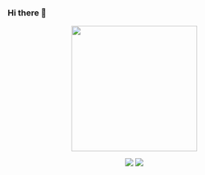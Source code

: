 ### Hi there 👋

<!--
**mangipudiprashanth7/mangipudiprashanth7** is a ✨ _special_ ✨ repository because its `README.md` (this file) appears on your GitHub profile.

Here are some ideas to get you started:

- 🔭 I’m currently working on ...
- 🌱 I’m currently learning ...
- 👯 I’m looking to collaborate on ...
- 🤔 I’m looking for help with ...
- 💬 Ask me about ...
- 📫 How to reach me: ...
- 😄 Pronouns: ...
- ⚡ Fun fact: ...
<img src="https://hitcounter.pythonanywhere.com/count/tag.svg?url=https%3A%2F%2Fgithub.com%2Fmangipudiprashanth7" alt="Hits">
 <img src="https://media.giphy.com/media/11vhCpFcD3um7m/giphy.gif" width='300'>
 
 
 <img src="https://raw.githubusercontent.com/mangipudiprashanth7/mangipudiprashanth7/master/tenor.gif" width='300'>
src="https://media.giphy.com/media/p4NLw3I4U0idi/giphy.gif"
-->
<div align='center'>
 <img src="https://media.giphy.com/media/p4NLw3I4U0idi/giphy.gif" width='250'>
</div>

<p align = "center">
  <img src = "https://github-readme-stats.vercel.app/api?username=mangipudiprashanth7&show_icons=true&hide_border=true">
  <img src = "https://github-readme-stats.vercel.app/api/top-langs/?username=mangipudiprashanth7&hide_langs_below=12&hide_border=true">
</p>

